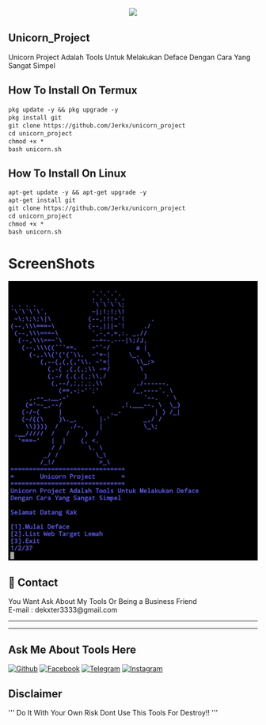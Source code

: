<p align="center">
  <img src="https://imgur.com/a/hTkFt4R.png" width=400/>
</p>



## Unicorn_Project
Unicorn Project Adalah Tools Untuk Melakukan
Deface Dengan Cara Yang Sangat Simpel

## How To Install On Termux
```
pkg update -y && pkg upgrade -y
pkg install git
git clone https://github.com/Jerkx/unicorn_project
cd unicorn_project
chmod +x *
bash unicorn.sh
```

## How To Install On Linux
```
apt-get update -y && apt-get upgrade -y
apt-get install git
git clone https://github.com/Jerkx/unicorn_project
cd unicorn_project
chmod +x *
bash unicorn.sh
```

# ScreenShots
![Screenshot](Screenshot.jpg)

<h2>📧 Contact</h2>
<lh3>You Want Ask About  My Tools Or Being a Business Friend
<br>E-mail : dekxter3333@gmail.com
<hr>
<hr>
  
## Ask Me About Tools Here

[![Github](https://img.shields.io/badge/-Github-222222?style=flat-square&logo=Github&logoColor=white)](https://github.com/Jerkx/Ask)
[![Facebook](https://img.shields.io/badge/-Facebook-222222?style=flat-square&logo=Facebook&logoColor=white&link=https://https://facebook.com/JerkKids)](https://facebook.com/JerkKids)
[![Telegram](https://img.shields.io/badge/-Telegram-222222?style=flat-square&logo=Telegram&logoColor=white&link=https://t.me/JerkKids)](https://t.me/JerkKids)
[![Instagram](https://img.shields.io/badge/-Instagram-222222?style=flat-square&logo=Instagram&logoColor=white&link=https://instagram/jerkkids)](https://instagram.com/jerkkids)

## Disclaimer
'''
Do It With Your Own Risk
Dont Use This Tools For Destroy!!
'''

